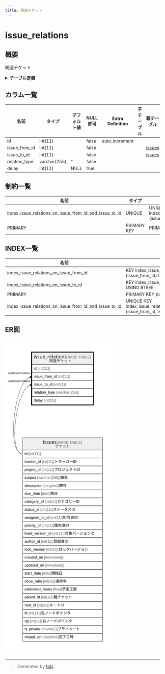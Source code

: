 ```yaml
---
title: 関連チケット
---
```

# issue_relations

## 概要

関連チケット

<details>
<summary><strong>テーブル定義</strong></summary>

```sql
CREATE TABLE `issue_relations` (
  `id` int(11) NOT NULL AUTO_INCREMENT,
  `issue_from_id` int(11) NOT NULL,
  `issue_to_id` int(11) NOT NULL,
  `relation_type` varchar(255) NOT NULL DEFAULT '',
  `delay` int(11) DEFAULT NULL,
  PRIMARY KEY (`id`),
  UNIQUE KEY `index_issue_relations_on_issue_from_id_and_issue_to_id` (`issue_from_id`,`issue_to_id`),
  KEY `index_issue_relations_on_issue_from_id` (`issue_from_id`),
  KEY `index_issue_relations_on_issue_to_id` (`issue_to_id`)
) ENGINE=InnoDB DEFAULT CHARSET=utf8mb4
```

</details>

## カラム一覧

| 名前            | タイプ          | デフォルト値       | NULL許可   | Extra Definition | 子テーブル      | 親テーブル               | コメント     |
| ------------- | ------------ | ------------ | -------- | ---------------- | ---------- | ------------------- | -------- |
| id            | int(11)      |              | false    | auto_increment   |            |                     |          |
| issue_from_id | int(11)      |              | false    |                  |            | [issues](issues.md) |          |
| issue_to_id   | int(11)      |              | false    |                  |            | [issues](issues.md) |          |
| relation_type | varchar(255) | ''           | false    |                  |            |                     |          |
| delay         | int(11)      | NULL         | true     |                  |            |                     |          |

## 制約一覧

| 名前                                                     | タイプ         | 定義                                                                                             |
| ------------------------------------------------------ | ----------- | ---------------------------------------------------------------------------------------------- |
| index_issue_relations_on_issue_from_id_and_issue_to_id | UNIQUE      | UNIQUE KEY index_issue_relations_on_issue_from_id_and_issue_to_id (issue_from_id, issue_to_id) |
| PRIMARY                                                | PRIMARY KEY | PRIMARY KEY (id)                                                                               |

## INDEX一覧

| 名前                                                     | 定義                                                                                                         |
| ------------------------------------------------------ | ---------------------------------------------------------------------------------------------------------- |
| index_issue_relations_on_issue_from_id                 | KEY index_issue_relations_on_issue_from_id (issue_from_id) USING BTREE                                     |
| index_issue_relations_on_issue_to_id                   | KEY index_issue_relations_on_issue_to_id (issue_to_id) USING BTREE                                         |
| PRIMARY                                                | PRIMARY KEY (id) USING BTREE                                                                               |
| index_issue_relations_on_issue_from_id_and_issue_to_id | UNIQUE KEY index_issue_relations_on_issue_from_id_and_issue_to_id (issue_from_id, issue_to_id) USING BTREE |

## ER図

![er](issue_relations.svg)

---

> Generated by [tbls](https://github.com/k1LoW/tbls)
